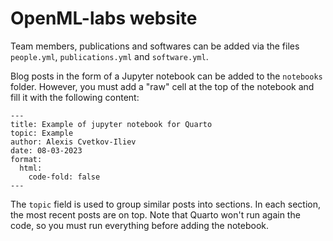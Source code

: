 # OpenML-labs website

Team members, publications and softwares can be added via the files `people.yml`, `publications.yml` and `software.yml`.

Blog posts in the form of a Jupyter notebook can be added to the `notebooks` folder. However, you must add a "raw" cell at the top of the notebook and fill it with the following content:

```
---
title: Example of jupyter notebook for Quarto
topic: Example
author: Alexis Cvetkov-Iliev
date: 08-03-2023
format:
  html:
    code-fold: false
---
```

The `topic` field is used to group similar posts into sections. In each section, the most recent posts are on top. Note that Quarto won't run again the code, so you must run everything before adding the notebook.
